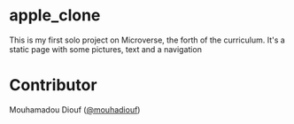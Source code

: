 # apple_clone
This is my first solo project on Microverse, the forth of the curriculum. It's a static page with some pictures, text and a navigation
# Contributor
Mouhamadou Diouf (<a href="https://github.com/MouhaDiouf">@mouhadiouf</a>)